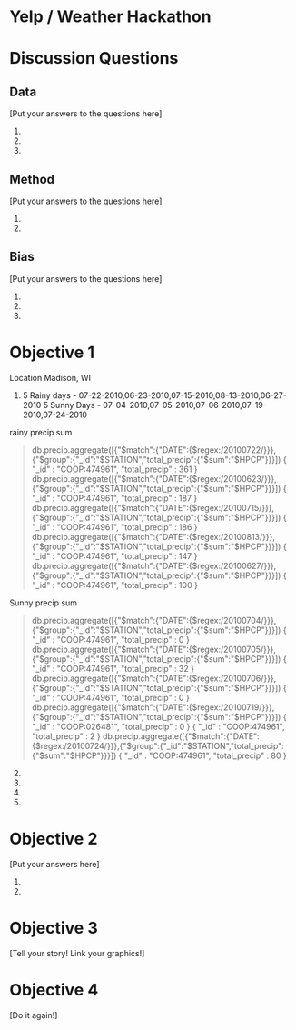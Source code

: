 # Yelp / Weather Hackathon

# Discussion Questions

## Data

[Put your answers to the questions here]

1.
2.
3.

## Method

[Put your answers to the questions here]

1.
2.

## Bias

[Put your answers to the questions here]

1.
2.
3.

# Objective 1
Location Madison, WI
1. 	5 Rainy days - 07-22-2010,06-23-2010,07-15-2010,08-13-2010,06-27-2010 	5 Sunny Days - 07-04-2010,07-05-2010,07-06-2010,07-19-2010,07-24-2010

rainy precip sum
> db.precip.aggregate([{"$match":{"DATE":{$regex:/20100722/}}},{"$group":{"_id":"$STATION","total_precip":{"$sum":"$HPCP"}}}])
{ "_id" : "COOP:474961", "total_precip" : 361 }
> db.precip.aggregate([{"$match":{"DATE":{$regex:/20100623/}}},{"$group":{"_id":"$STATION","total_precip":{"$sum":"$HPCP"}}}])
{ "_id" : "COOP:474961", "total_precip" : 187 }
> db.precip.aggregate([{"$match":{"DATE":{$regex:/20100715/}}},{"$group":{"_id":"$STATION","total_precip":{"$sum":"$HPCP"}}}])
{ "_id" : "COOP:474961", "total_precip" : 186 }
> db.precip.aggregate([{"$match":{"DATE":{$regex:/20100813/}}},{"$group":{"_id":"$STATION","total_precip":{"$sum":"$HPCP"}}}])
{ "_id" : "COOP:474961", "total_precip" : 147 }
> db.precip.aggregate([{"$match":{"DATE":{$regex:/20100627/}}},{"$group":{"_id":"$STATION","total_precip":{"$sum":"$HPCP"}}}])
{ "_id" : "COOP:474961", "total_precip" : 100 }

Sunny precip sum
> db.precip.aggregate([{"$match":{"DATE":{$regex:/20100704/}}},{"$group":{"_id":"$STATION","total_precip":{"$sum":"$HPCP"}}}])
{ "_id" : "COOP:474961", "total_precip" : 0 }
> db.precip.aggregate([{"$match":{"DATE":{$regex:/20100705/}}},{"$group":{"_id":"$STATION","total_precip":{"$sum":"$HPCP"}}}])
{ "_id" : "COOP:474961", "total_precip" : 32 }
> db.precip.aggregate([{"$match":{"DATE":{$regex:/20100706/}}},{"$group":{"_id":"$STATION","total_precip":{"$sum":"$HPCP"}}}])
{ "_id" : "COOP:474961", "total_precip" : 0 }
> db.precip.aggregate([{"$match":{"DATE":{$regex:/20100719/}}},{"$group":{"_id":"$STATION","total_precip":{"$sum":"$HPCP"}}}])
{ "_id" : "COOP:026481", "total_precip" : 0 }
{ "_id" : "COOP:474961", "total_precip" : 2 }
> db.precip.aggregate([{"$match":{"DATE":{$regex:/20100724/}}},{"$group":{"_id":"$STATION","total_precip":{"$sum":"$HPCP"}}}])
{ "_id" : "COOP:474961", "total_precip" : 80 }

2.  
3.
4.
5.

# Objective 2
[Put your answers here]

1.
2.


# Objective 3

[Tell your story!  Link your graphics!]

# Objective 4

[Do it again!]


